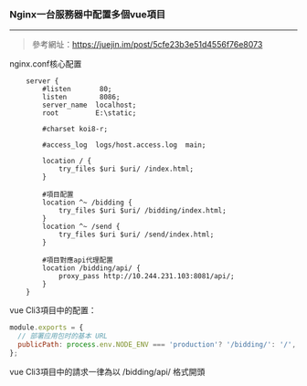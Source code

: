 ### Nginx一台服務器中配置多個vue項目

***

> 參考網址：https://juejin.im/post/5cfe23b3e51d4556f76e8073

nginx.conf核心配置

```
    server {
        #listen       80;
		listen        8086;
        server_name  localhost;
		root         E:\static;

        #charset koi8-r;

        #access_log  logs/host.access.log  main;

        location / {
            try_files $uri $uri/ /index.html;
        }
		
		#項目配置
		location ^~ /bidding {
			try_files $uri $uri/ /bidding/index.html;
		}
		location ^~ /send {
			try_files $uri $uri/ /send/index.html;
		}
		
		#項目對應api代理配置
		location /bidding/api/ {
			proxy_pass http://10.244.231.103:8081/api/;
		}
	}
```

vue Cli3項目中的配置：

```js
module.exports = {
  // 部署应用包时的基本 URL
  publicPath: process.env.NODE_ENV === 'production'? '/bidding/': '/',
};
```

vue Cli3項目中的請求一律為以  /bidding/api/  格式開頭

